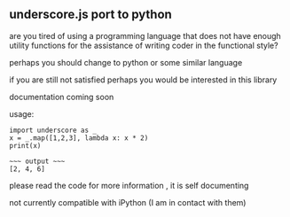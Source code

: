 underscore.js port to python
---

are you tired of using a programming language that does not have enough utility functions for the assistance of writing coder in the functional style?

perhaps you should change to python or some similar language

if you are still not satisfied perhaps you would be interested in this library


documentation coming soon

usage:
```
import underscore as _
x = _.map([1,2,3], lambda x: x * 2)
print(x)

~~~ output ~~~
[2, 4, 6]
```

please read the code for more information , it is self documenting


not currently compatible with iPython (I am in contact with them)
